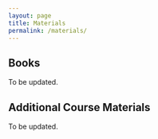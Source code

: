 ```yaml
---
layout: page
title: Materials
permalink: /materials/
---
```


<!-- {% include image.html url="/_images/cover2.jpg" width=175 align="right" %} -->

## Books
To be updated.
<!-- Alan Turing and Noam Chomsky: Very Famous Book -->

## Additional Course Materials
To be updated.
<!-- * If you are not familiar with Python programming, use any online tutorial to get a handle of it.
* [Material #1](http://www.example.com/): how a computer chess player thinks!
* [Material #2](http://www.example.com/): how a computer chess player thinks!
* [Material #3](http://www.example.com/): how a computer chess player thinks!
* [Material #4](http://www.example.com/): how a computer chess player thinks!
* [Material #5](http://www.example.com/): how a computer chess player thinks! -->
